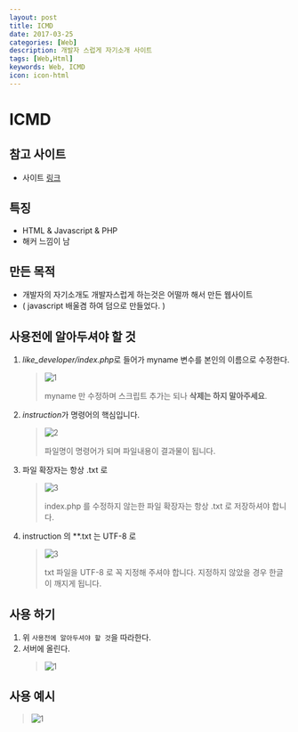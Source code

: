 ```yaml
---
layout: post
title: ICMD
date: 2017-03-25
categories: [Web]
description: 개발자 스럽게 자기소개 사이트
tags: [Web,Html]
keywords: Web, ICMD
icon: icon-html
---
```


# ICMD

## 참고 사이트
- 사이트 [링크](http://cid.dothome.co.kr/like_developer/)

## 특징
- HTML & Javascript & PHP
- 해커 느낌이 남

## 만든 목적
- 개발자의 자기소개도 개발자스럽게 하는것은 어떨까 해서 만든 웹사이트
- ( javascript 배울겸 하여 덤으로 만들었다. )

## 사용전에 알아두셔야 할 것
1. *like_developer/index.php*로 들어가 myname 변수를 본인의 이름으로 수정한다.
    > ![1](http://postfiles9.naver.net/MjAxNzAzMjZfMTQ2/MDAxNDkwNDU0NjM1MzAw.ocu7q2kfVyxrlri0OR9msY5C8YBV4hcCr6ndNwHeHMkg.r44l9nQ-I6SI_0nXxJvkAjhopPqvflO_gz83dDuQUP8g.PNG.kyechan99/1.PNG?type=w1)
    >
    > myname 만 수정하며 스크립트 추가는 되나 **삭제는 하지 말아주세요**.

2. *instruction*가 명령어의 핵심입니다.
    > ![2](http://postfiles3.naver.net/MjAxNzAzMjZfMTk3/MDAxNDkwNDU0NjM1NTk4.VtYqkbZvS1GzldKAFXWCooVcSHkpxuMyw3KCTQt6kkEg.uv_lgCVsdkEEUkTFo0anLlUusN5oq7rC052zezxknnYg.PNG.kyechan99/2.PNG?type=w1)
    >
    > 파일명이 명령어가 되며 파일내용이 결과물이 됩니다.

3. 파일 확장자는 항상 .txt 로
    > ![3](http://postfiles13.naver.net/MjAxNzAzMjZfMjAz/MDAxNDkwNDU0NjM1ODc1.6AttftYBVkt1GCnktrGPuN-SavRc2YZ8g3UnRrT9Fiwg.ztKE1dDuni7YomMwFES1Cvl4wjEijL-UibbbpTNaLwkg.PNG.kyechan99/3.PNG?type=w1)
    >
    > index.php 를 수정하지 않는한 파일 확장자는 항상 .txt 로 저장하셔야 합니다.

3. instruction 의 **.txt 는 UTF-8 로
    > ![3](http://postfiles13.naver.net/MjAxNzAzMjZfMjcy/MDAxNDkwNDU0NjM2MDk1.o_zvPvgRmPG6NsbrAFtZMHs03rdVNO0oq7DHHcupNFMg.JWZeT7VAVyKBgeg6F7aOTGmZi-c0FYcHdf8RO_WTOJwg.PNG.kyechan99/4.PNG?type=w1)
    >
    > txt 파일을 UTF-8 로 꼭 지정해 주셔야 합니다.
    > 지정하지 않았을 경우 한글이 깨지게 됩니다.

## 사용 하기
1. 위 ```사용전에 알아두셔야 할 것```을 따라한다.
2. 서버에 올린다.
    > ![1](http://postfiles4.naver.net/MjAxNzAzMjZfMTI5/MDAxNDkwNDU1NTQxMDg2.t3tsrxYdnCpANKq9Fb2Eun78SUnOtFvC3N0PwZADPmEg.o4yiNdAPg7QClenw0_7hBWePaHyWA06QHv5ZOxtgojMg.PNG.kyechan99/%EC%BA%A1%EC%B2%98.PNG?type=w1)

## 사용 예시
  > ![1](http://postfiles2.naver.net/MjAxNzAzMjZfNjEg/MDAxNDkwNDU0NjM2NDAz.uECa_daa4gC3Zq0fB3FsQtVQt2V73v7C52n_fTp7xNAg.cvbx9kbVZM-DXc4ZJ4jjvlHH0MteDETly9desWFrZ8sg.PNG.kyechan99/5.png?type=w1)
